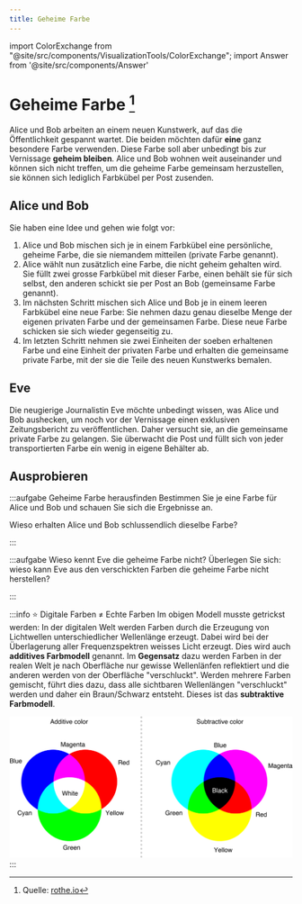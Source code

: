 ```yaml
---
title: Geheime Farbe
---
```


import ColorExchange from "@site/src/components/VisualizationTools/ColorExchange";
import Answer from '@site/src/components/Answer'

# Geheime Farbe [^1]

Alice und Bob arbeiten an einem neuen Kunstwerk, auf das die Öffentlichkeit gespannt wartet. Die beiden möchten dafür **eine** ganz besondere Farbe verwenden. Diese Farbe soll aber unbedingt bis zur Vernissage **geheim bleiben**. Alice und Bob wohnen weit auseinander und können sich nicht treffen, um die geheime Farbe gemeinsam herzustellen, sie können sich lediglich Farbkübel per Post zusenden.

## Alice und Bob
Sie haben eine Idee und gehen wie folgt vor:
1. Alice und Bob mischen sich je in einem Farbkübel eine persönliche, geheime Farbe, die sie niemandem mitteilen (private Farbe genannt).
2. Alice wählt nun zusätzlich eine Farbe, die nicht geheim gehalten wird. Sie füllt zwei grosse Farbkübel mit dieser Farbe, einen behält sie für sich selbst, den anderen schickt sie per Post an Bob (gemeinsame Farbe genannt).
3. Im nächsten Schritt mischen sich Alice und Bob je in einem leeren Farbkübel eine neue Farbe: Sie nehmen dazu genau dieselbe Menge der eigenen privaten Farbe und der gemeinsamen Farbe. Diese neue Farbe schicken sie sich wieder gegenseitig zu.
4. Im letzten Schritt nehmen sie zwei Einheiten der soeben erhaltenen Farbe und eine Einheit der privaten Farbe und erhalten die gemeinsame private Farbe, mit der sie die Teile des neuen Kunstwerks bemalen.

## Eve
Die neugierige Journalistin Eve möchte unbedingt wissen, was Alice und Bob aushecken, um noch vor der Vernissage einen exklusiven Zeitungsbericht zu veröffentlichen. Daher versucht sie, an die gemeinsame private Farbe zu gelangen. Sie überwacht die Post und füllt sich von jeder transportierten Farbe ein wenig in eigene Behälter ab.

## Ausprobieren
:::aufgabe Geheime Farbe herausfinden
Bestimmen Sie je eine Farbe für Alice und Bob und schauen Sie sich die Ergebnisse an.

Wieso erhalten Alice und Bob schlussendlich dieselbe Farbe?

<Answer type="text" webKey="11388720-93d0-403f-94f0-64b6f1ae4752" />
:::

:::aufgabe Wieso kennt Eve die geheime Farbe nicht?
Überlegen Sie sich: wieso kann Eve aus den verschickten Farben die geheime Farbe nicht herstellen?

<Answer type="text" webKey="a627b60d-54bd-4a3e-a870-510d014364cf" />
:::

<ColorExchange />


:::info ⭐️ Digitale Farben ≠ Echte Farben
Im obigen Modell musste getrickst werden: In der digitalen Welt werden Farben durch die Erzeugung von Lichtwellen unterschiedlicher Wellenlänge erzeugt. Dabei wird bei der Überlagerung aller Frequenzspektren weisses Licht erzeugt. Dies wird auch **additives Farbmodell** genannt. Im **Gegensatz** dazu werden Farben in der realen Welt je nach Oberfläche nur gewisse Wellenlänfen reflektiert und die anderen werden von der Oberfläche "verschluckt". Werden mehrere Farben gemischt, führt dies dazu, dass alle sichtbaren Wellenlängen "verschluckt" werden und daher ein Braun/Schwarz entsteht. Dieses ist das **subtraktive Farbmodell**.

![digitales (links) und reales (rechts) Farbmodell](images/color-models.png)
:::

[^1]: Quelle: [rothe.io](https://rothe.io/?b=crypto&p=242355)
